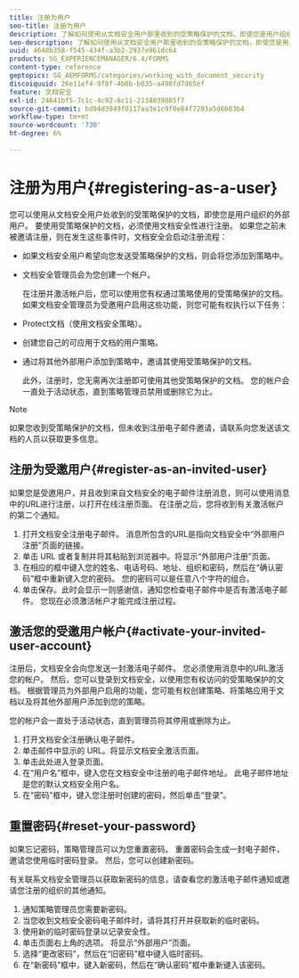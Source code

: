 ```yaml
---
title: 注册为用户
seo-title: 注册为用户
description: 了解如何使用从文档安全用户那里收到的受策略保护的文档，即使您是用户组织的外部用户。
seo-description: 了解如何使用从文档安全用户那里收到的受策略保护的文档，即使您是用户组织的外部用户。
uuid: 4648b358-f545-434f-a3b2-2937e961dc64
products: SG_EXPERIENCEMANAGER/6.4/FORMS
content-type: reference
geptopics: SG_AEMFORMS/categories/working_with_document_security
discoiquuid: 26e11ef4-9f8f-4b0b-b035-a498fd7d65ef
feature: 文档安全
exl-id: 24641bf5-7c1c-4c92-8c11-2134039085f7
source-git-commit: bd94d3949f0117aa3e1c9f0e84f7293a5d6b03b4
workflow-type: tm+mt
source-wordcount: '730'
ht-degree: 6%

---
```


# 注册为用户{#registering-as-a-user}

您可以使用从文档安全用户处收到的受策略保护的文档，即使您是用户组织的外部用户。 要使用受策略保护的文档，必须使用文档安全性进行注册。 如果您之前未被邀请注册，则在发生这些事件时，文档安全会启动注册流程：

* 如果文档安全用户希望向您发送受策略保护的文档，则会将您添加到策略中。
* 文档安全管理员会为您创建一个帐户。

   在注册并激活帐户后，您可以使用您有权通过策略使用的受策略保护的文档。 如果文档安全管理员为受邀用户启用这些功能，则您可能有权执行以下任务：

* Protect文档（使用文档安全策略）。
* 创建您自己的可应用于文档的用户策略。
* 通过将其他外部用户添加到策略中，邀请其使用受策略保护的文档。

   此外，注册时，您无需再次注册即可使用其他受策略保护的文档。 您的帐户会一直处于活动状态，直到策略管理员禁用或删除它为止。

>[!NOTE]
>
>如果您收到受策略保护的文档，但未收到注册电子邮件邀请，请联系向您发送该文档的人员以获取更多信息。

## 注册为受邀用户{#register-as-an-invited-user}

如果您是受邀用户，并且收到来自文档安全的电子邮件注册消息，则可以使用消息中的URL进行注册，以打开在线注册页面。 在注册之后，您将收到有关激活帐户的第二个通知。

1. 打开文档安全注册电子邮件。 消息所包含的URL是指向文档安全中“外部用户注册”页面的链接。
1. 单击 URL 或者复制并将其粘贴到浏览器中。将显示“外部用户注册”页面。
1. 在相应的框中键入您的姓名、电话号码、地址、组织和密码，然后在“确认密码”框中重新键入您的密码。 您的密码可以是任意八个字符的组合。
1. 单击保存。此时会显示一则感谢信，通知您检查电子邮件中是否有激活电子邮件。 您现在必须激活帐户才能完成注册过程。

## 激活您的受邀用户帐户{#activate-your-invited-user-account}

注册后，文档安全会向您发送一封激活电子邮件。 您必须使用消息中的URL激活您的帐户。 然后，您可以登录到文档安全，以使用您有权访问的受策略保护的文档。 根据管理员为外部用户启用的功能，您可能有权创建策略、将策略应用于文档以及将其他外部用户添加到您的策略。

您的帐户会一直处于活动状态，直到管理员将其停用或删除为止。

1. 打开文档安全注册确认电子邮件。
1. 单击邮件中显示的 URL。将显示文档安全激活页面。
1. 单击此处进入登录页面。
1. 在“用户名”框中，键入您在文档安全中注册的电子邮件地址。 此电子邮件地址是您的默认文档安全用户名。
1. 在“密码”框中，键入您注册时创建的密码，然后单击“登录”。

## 重置密码{#reset-your-password}

如果忘记密码，策略管理员可以为您重置密码。 重置密码会生成一封电子邮件，邀请您使用临时密码登录。 然后，您可以创建新密码。

有关联系文档安全管理员以获取新密码的信息，请查看您的激活电子邮件通知或邀请您注册的组织的其他通知。

1. 通知策略管理员您需要新密码。
1. 当您收到文档安全密码电子邮件时，请将其打开并获取新的临时密码。
1. 使用新的临时密码登录以记录安全性。
1. 单击页面右上角的选项。 将显示“外部用户”页面。
1. 选择“更改密码”，然后在“旧密码”框中键入临时密码。
1. 在“新密码”框中，键入新密码，然后在“确认密码”框中重新键入该密码。
